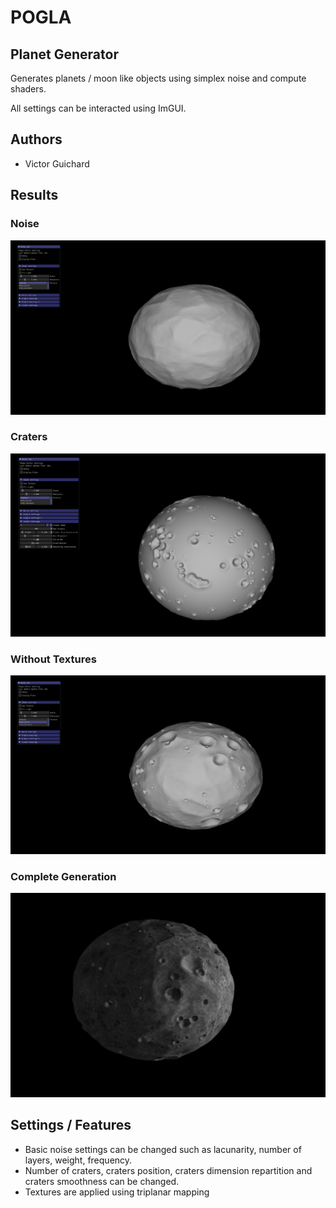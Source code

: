 # POGLA

## Planet Generator

Generates planets / moon like objects using simplex noise
and compute shaders.

All settings can be interacted using ImGUI.

## Authors

* Victor Guichard

## Results

### Noise

![Alt text](images/noise.png?raw=true "Noise Layers")

### Craters

![Alt text](images/craters.png?raw=true "Craters Layers")

### Without Textures

![Alt text](images/missing_texture.png?raw=true "Noise and Crater Layers")

### Complete Generation

![Alt text](images/final.png?raw=true "Generated Moon Example")

## Settings / Features

* Basic noise settings can be changed such as lacunarity, number of layers, weight, frequency.
* Number of craters, craters position, craters dimension repartition and craters smoothness can be changed.
* Textures are applied using triplanar mapping